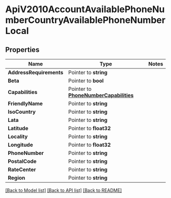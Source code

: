# ApiV2010AccountAvailablePhoneNumberCountryAvailablePhoneNumberLocal

## Properties
Name | Type | Notes
------------ | ------------- | -------------
**AddressRequirements** | Pointer to **string** | 
**Beta** | Pointer to **bool** | 
**Capabilities** | Pointer to [**PhoneNumberCapabilities**](phone_number_capabilities.md) | 
**FriendlyName** | Pointer to **string** | 
**IsoCountry** | Pointer to **string** | 
**Lata** | Pointer to **string** | 
**Latitude** | Pointer to **float32** | 
**Locality** | Pointer to **string** | 
**Longitude** | Pointer to **float32** | 
**PhoneNumber** | Pointer to **string** | 
**PostalCode** | Pointer to **string** | 
**RateCenter** | Pointer to **string** | 
**Region** | Pointer to **string** | 

[[Back to Model list]](../README.md#documentation-for-models) [[Back to API list]](../README.md#documentation-for-api-endpoints) [[Back to README]](../README.md)


